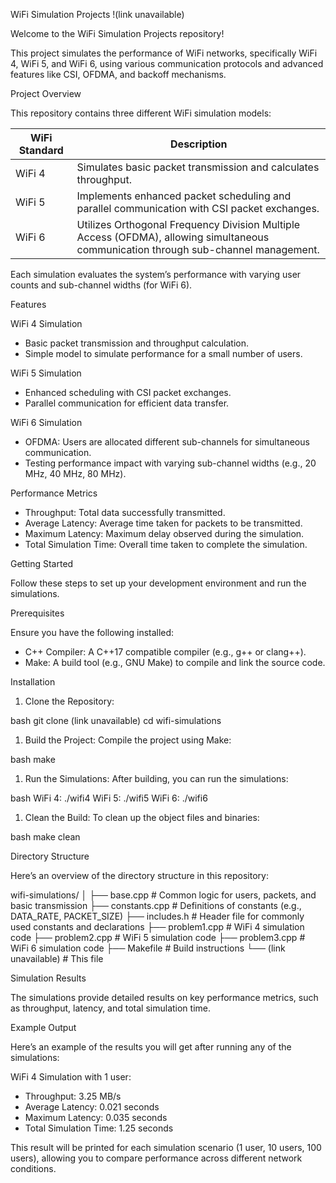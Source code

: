WiFi Simulation Projects
!(link unavailable)

Welcome to the WiFi Simulation Projects repository!

This project simulates the performance of WiFi networks, specifically WiFi 4, WiFi 5, and WiFi 6, using various communication protocols and advanced features like CSI, OFDMA, and backoff mechanisms.

Project Overview

This repository contains three different WiFi simulation models:

| WiFi Standard | Description |
| ------------- | ----------- |
| WiFi 4 | Simulates basic packet transmission and calculates throughput. |
| WiFi 5 | Implements enhanced packet scheduling and parallel communication with CSI packet exchanges. |
| WiFi 6 | Utilizes Orthogonal Frequency Division Multiple Access (OFDMA), allowing simultaneous communication through sub-channel management. |

Each simulation evaluates the system’s performance with varying user counts and sub-channel widths (for WiFi 6).

Features

WiFi 4 Simulation

- Basic packet transmission and throughput calculation.
- Simple model to simulate performance for a small number of users.

WiFi 5 Simulation

- Enhanced scheduling with CSI packet exchanges.
- Parallel communication for efficient data transfer.

WiFi 6 Simulation

- OFDMA: Users are allocated different sub-channels for simultaneous communication.
- Testing performance impact with varying sub-channel widths (e.g., 20 MHz, 40 MHz, 80 MHz).

Performance Metrics

- Throughput: Total data successfully transmitted.
- Average Latency: Average time taken for packets to be transmitted.
- Maximum Latency: Maximum delay observed during the simulation.
- Total Simulation Time: Overall time taken to complete the simulation.

Getting Started

Follow these steps to set up your development environment and run the simulations.

Prerequisites

Ensure you have the following installed:

- C++ Compiler: A C++17 compatible compiler (e.g., g++ or clang++).
- Make: A build tool (e.g., GNU Make) to compile and link the source code.

Installation

1. Clone the Repository:

bash
git clone (link unavailable)
cd wifi-simulations

1. Build the Project: Compile the project using Make:

bash
make

1. Run the Simulations: After building, you can run the simulations:

bash
WiFi 4: ./wifi4
WiFi 5: ./wifi5
WiFi 6: ./wifi6

1. Clean the Build: To clean up the object files and binaries:

bash
make clean


Directory Structure

Here’s an overview of the directory structure in this repository:


wifi-simulations/
│
├── base.cpp # Common logic for users, packets, and basic transmission
├── constants.cpp # Definitions of constants (e.g., DATA_RATE, PACKET_SIZE)
├── includes.h # Header file for commonly used constants and declarations
├── problem1.cpp # WiFi 4 simulation code
├── problem2.cpp # WiFi 5 simulation code
├── problem3.cpp # WiFi 6 simulation code
├── Makefile # Build instructions
└── (link unavailable) # This file


Simulation Results

The simulations provide detailed results on key performance metrics, such as throughput, latency, and total simulation time.

Example Output

Here’s an example of the results you will get after running any of the simulations:

WiFi 4 Simulation with 1 user:

- Throughput: 3.25 MB/s
- Average Latency: 0.021 seconds
- Maximum Latency: 0.035 seconds
- Total Simulation Time: 1.25 seconds

This result will be printed for each simulation scenario (1 user, 10 users, 100 users), allowing you to compare performance across different network conditions.
